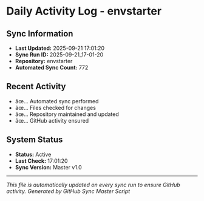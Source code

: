 ﻿# Daily Activity Log - envstarter

## Sync Information
- **Last Updated:** 2025-09-21 17:01:20
- **Sync Run ID:** 2025-09-21_17-01-20
- **Repository:** envstarter
- **Automated Sync Count:** 772

## Recent Activity
- âœ… Automated sync performed
- âœ… Files checked for changes
- âœ… Repository maintained and updated
- âœ… GitHub activity ensured

## System Status
- **Status:** Active
- **Last Check:** 17:01:20
- **Sync Version:** Master v1.0

---
*This file is automatically updated on every sync run to ensure GitHub activity.*
*Generated by GitHub Sync Master Script*
